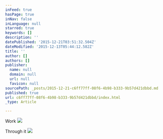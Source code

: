 ```yaml
---
inFeed: true
hasPage: true
inNav: false
inLanguage: null
starred: true
keywords: []
description: ''
datePublished: '2015-12-21T03:51:32.504Z'
dateModified: '2015-12-13T05:44:12.582Z'
title: ''
author: []
authors: []
publisher:
  name: null
  domain: null
  url: null
  favicon: null
sourcePath: _posts/2015-12-21-c6ff77ff-08f6-4b98-b333-9b57d421dbbd.md
published: true
url: c6ff77ff-08f6-4b98-b333-9b57d421dbbd/index.html
_type: Article

---
```

Work
![](https://the-grid-user-content.s3-us-west-2.amazonaws.com/f674ba85-cd9e-49fc-b434-cbf9884cb499.jpg)

Through it
![](https://the-grid-user-content.s3-us-west-2.amazonaws.com/309e9f84-737d-43f0-8e4f-75369e3524ae.png)